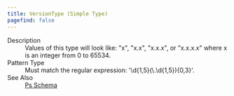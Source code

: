 ```yaml
---
title: VersionType (Simple Type)
pagefind: false
---
```

<dl>
  <dt>Description</dt>
  <dd>         Values of this type will look like: "x", "x.x", "x.x.x", or "x.x.x.x" where x is an integer from 0 to 65534.       </dd>
  <dt>Pattern Type</dt>
  <dd>Must match the regular expression: '\d{1,5}(\.\d{1,5}){0,3}'.</dd>
  <dt>See Also</dt>
  <dd>
    <a href="../">Ps Schema</a>
  </dd>
</dl>
